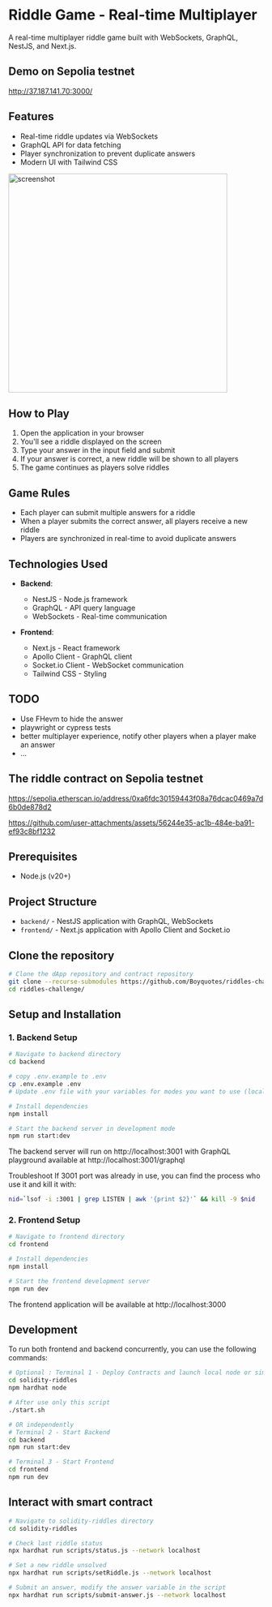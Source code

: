# Riddle Game - Real-time Multiplayer

A real-time multiplayer riddle game built with WebSockets, GraphQL, NestJS, and Next.js.

## Demo on Sepolia testnet
http://37.187.141.70:3000/

## Features

- Real-time riddle updates via WebSockets
- GraphQL API for data fetching
- Player synchronization to prevent duplicate answers
- Modern UI with Tailwind CSS

<img width="432" alt="screenshot" src="https://github.com/user-attachments/assets/6b237d1d-a4be-4206-adb4-24da71707252" />

## How to Play

1. Open the application in your browser
2. You'll see a riddle displayed on the screen
3. Type your answer in the input field and submit
4. If your answer is correct, a new riddle will be shown to all players
5. The game continues as players solve riddles

## Game Rules

- Each player can submit multiple answers for a riddle
- When a player submits the correct answer, all players receive a new riddle
- Players are synchronized in real-time to avoid duplicate answers

## Technologies Used

- **Backend**:
  - NestJS - Node.js framework
  - GraphQL - API query language
  - WebSockets - Real-time communication

- **Frontend**:
  - Next.js - React framework
  - Apollo Client - GraphQL client
  - Socket.io Client - WebSocket communication
  - Tailwind CSS - Styling

## TODO
- Use FHevm to hide the answer
- playwright or cypress tests
- better multiplayer experience, notify other players when a player make an answer
- ...

## The riddle contract on Sepolia testnet
https://sepolia.etherscan.io/address/0xa6fdc30159443f08a76dcac0469a7d6b0de878d2

https://github.com/user-attachments/assets/56244e35-ac1b-484e-ba91-ef93c8bf1232


## Prerequisites
- Node.js (v20+)

## Project Structure

- `backend/` - NestJS application with GraphQL, WebSockets
- `frontend/` - Next.js application with Apollo Client and Socket.io


## Clone the repository

```bash
# Clone the dApp repository and contract repository
git clone --recurse-submodules https://github.com/Boyquotes/riddles-challenge.git
cd riddles-challenge/
```

## Setup and Installation

### 1. Backend Setup

```bash
# Navigate to backend directory
cd backend

# copy .env.example to .env
cp .env.example .env
# Update .env file with your variables for modes you want to use (local or testnet)

# Install dependencies
npm install

# Start the backend server in development mode
npm run start:dev
```

The backend server will run on http://localhost:3001 with GraphQL playground available at http://localhost:3001/graphql

Troubleshoot
If 3001 port was already in use, you can find the process who use it and kill it with:
```bash
nid=`lsof -i :3001 | grep LISTEN | awk '{print $2}'` && kill -9 $nid
```

### 2. Frontend Setup

```bash
# Navigate to frontend directory
cd frontend

# Install dependencies
npm install

# Start the frontend development server
npm run dev
```
The frontend application will be available at http://localhost:3000


## Development

To run both frontend and backend concurrently, you can use the following commands:

```bash
# Optional : Terminal 1 - Deploy Contracts and launch local node or simply use contract on testnet
cd solidity-riddles
npm hardhat node

# After use only this script 
./start.sh

# OR independently
# Terminal 2 - Start Backend
cd backend
npm run start:dev

# Terminal 3 - Start Frontend
cd frontend
npm run dev
```

## Interact with smart contract

```bash
# Navigate to solidity-riddles directory
cd solidity-riddles

# Check last riddle status
npx hardhat run scripts/status.js --network localhost

# Set a new riddle unsolved
npx hardhat run scripts/setRiddle.js --network localhost

# Submit an answer, modify the answer variable in the script
npx hardhat run scripts/submit-answer.js --network localhost
```

